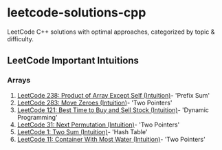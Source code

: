 # leetcode-solutions-cpp
LeetCode C++ solutions with optimal approaches, categorized by topic &amp; difficulty.

## LeetCode Important Intuitions
### Arrays
1. [LeetCode 238: Product of Array Except Self (Intuition)](./arrays/medium/0238_product_except_self_prefix_suffix.cpp)- 'Prefix Sum'
2. [LeetCode 283: Move Zeroes (Intuition)](./arrays/easy/0283_move_zeroes.cpp)- 'Two Pointers'
3. [LeetCode 121: Best Time to Buy and Sell Stock (Intuition)](./arrays/easy/0121_best_time_to_buy_and_sell_stock.cpp)- 'Dynamic Programming'
4. [LeetCode 31: Next Permutation (Intuition)](./arrays/medium/0031_next_permutation.cpp)- 'Two Pointers'
5. [LeetCode 1: Two Sum (Intuition)](./arrays/easy/0001_two_sum.cpp)- 'Hash Table'
6. [LeetCode 11: Container With Most Water (Intuition)](./arrays/medium/0011_container_with_most_water.cpp)- 'Two Pointers'
